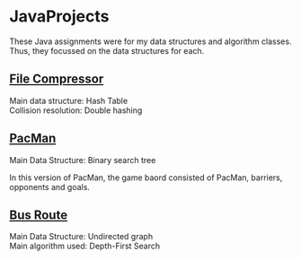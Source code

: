 # JavaProjects

These Java assignments were for my data structures and algorithm classes. Thus, they focussed on the data structures for each.

## [File Compressor](https://github.com/joshming/JavaProjects/tree/main/File_Compressor)
Main data structure: Hash Table \
Collision resolution: Double hashing

## [PacMan](https://github.com/joshming/JavaProjects/tree/main/PacMan)
Main Data Structure: Binary search tree

In this version of PacMan, the game baord consisted of PacMan, barriers, opponents and goals. 

## [Bus Route](https://github.com/joshming/JavaProjects/tree/main/BusRoute)
Main Data Structure: Undirected graph \
Main algorithm used: Depth-First Search

